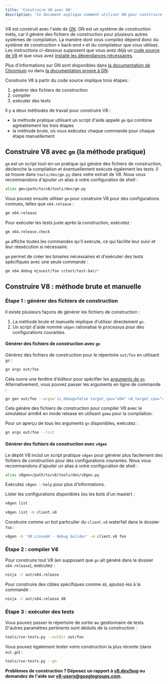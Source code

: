 ```yaml
---
title: 'Construire V8 avec GN'
description: 'Ce document explique comment utiliser GN pour construire V8.'
---
```

V8 est construit avec l'aide de [GN](https://gn.googlesource.com/gn/+/master/docs/). GN est un système de construction méta, car il génère des fichiers de construction pour plusieurs autres systèmes de compilation. La manière dont vous compilez dépend donc du système de construction « back-end » et du compilateur que vous utilisez.
Les instructions ci-dessous supposent que vous avez déjà un [code source de V8](/docs/source-code) et que vous avez [installé les dépendances nécessaires](/docs/build).

Plus d'informations sur GN sont disponibles dans [la documentation de Chromium](https://www.chromium.org/developers/gn-build-configuration) ou dans [la documentation propre à GN](https://gn.googlesource.com/gn/+/master/docs/).

Construire V8 à partir du code source implique trois étapes :

1. générer des fichiers de construction
1. compiler
1. exécuter des tests

Il y a deux méthodes de travail pour construire V8 :

- la méthode pratique utilisant un script d'aide appelé `gm` qui combine agréablement les trois étapes
- la méthode brute, où vous exécutez chaque commande pour chaque étape manuellement

## Construire V8 avec `gm` (la méthode pratique)

`gm` est un script tout-en-un pratique qui génère des fichiers de construction, déclenche la compilation et éventuellement exécute également les tests. Il se trouve dans `tools/dev/gm.py` dans votre extrait de V8. Nous vous recommandons d'ajouter un alias à votre configuration de shell :

```bash
alias gm=/path/to/v8/tools/dev/gm.py
```

Vous pouvez ensuite utiliser `gm` pour construire V8 pour des configurations connues, telles que `x64.release` :

```bash
gm x64.release
```

Pour exécuter les tests juste après la construction, exécutez :

```bash
gm x64.release.check
```

`gm` affiche toutes les commandes qu'il exécute, ce qui facilite leur suivi et leur réexécution si nécessaire.

`gm` permet de créer les binaires nécessaires et d'exécuter des tests spécifiques avec une seule commande :

```bash
gm x64.debug mjsunit/foo cctest/test-bar/*
```

## Construire V8 : méthode brute et manuelle

### Étape 1 : générer des fichiers de construction

Il existe plusieurs façons de générer les fichiers de construction :

1. La méthode brute et manuelle implique d'utiliser directement `gn`.
1. Un script d'aide nommé `v8gen` rationalise le processus pour des configurations courantes.

#### Générer des fichiers de construction avec `gn`

Générez des fichiers de construction pour le répertoire `out/foo` en utilisant `gn` :

```bash
gn args out/foo
```

Cela ouvre une fenêtre d'éditeur pour spécifier les [arguments de `gn`](https://gn.googlesource.com/gn/+/master/docs/reference.md). Alternativement, vous pouvez passer les arguments en ligne de commande :

```bash
gn gen out/foo --args='is_debug=false target_cpu="x64" v8_target_cpu="arm64" use_goma=true'
```

Cela génère des fichiers de construction pour compiler V8 avec le simulateur arm64 en mode release en utilisant `goma` pour la compilation.

Pour un aperçu de tous les arguments `gn` disponibles, exécutez :

```bash
gn args out/foo --list
```

#### Générer des fichiers de construction avec `v8gen`

Le dépôt V8 inclut un script pratique `v8gen` pour générer plus facilement des fichiers de construction pour des configurations courantes. Nous vous recommandons d'ajouter un alias à votre configuration de shell :

```bash
alias v8gen=/path/to/v8/tools/dev/v8gen.py
```

Exécutez `v8gen --help` pour plus d'informations.

Lister les configurations disponibles (ou les bots d'un master) :

```bash
v8gen list
```

```bash
v8gen list -m client.v8
```

Construire comme un bot particulier du `client.v8` waterfall dans le dossier `foo` :

```bash
v8gen -b 'V8 Linux64 - debug builder' -m client.v8 foo
```

### Étape 2 : compiler V8

Pour construire tout V8 (en supposant que `gn` ait généré dans le dossier `x64.release`), exécutez :

```bash
ninja -C out/x64.release
```

Pour construire des cibles spécifiques comme `d8`, ajoutez-les à la commande :

```bash
ninja -C out/x64.release d8
```

### Étape 3 : exécuter des tests

Vous pouvez passer le répertoire de sortie au gestionnaire de tests. D'autres paramètres pertinents sont déduits de la construction :

```bash
tools/run-tests.py --outdir out/foo
```

Vous pouvez également tester votre construction la plus récente (dans `out.gn`) :

```bash
tools/run-tests.py --gn
```

**Problèmes de construction ? Déposez un rapport à [v8.dev/bug](https://v8.dev/bug) ou demandez de l'aide sur v8-users@googlegroups.com.**

